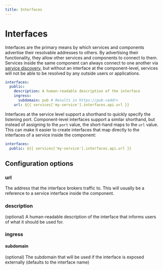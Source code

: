 ```yaml
---
title: Interfaces
---
```


# Interfaces

Interfaces are the primary means by which services and components advertise their resolvable addresses to others. By advertising their functionality, they allow other services and components to connect to them. Services inside the same component can always connect to one another via [service discovery](/docs/how-it-works/service-discovery), but without an interface at the component-level, services will not be able to be resolved by any outside users or applications.

```yaml
interfaces:
  public:
    description: A human-readable description of the interface
    ingress:
      subdomain: pub # Results in https://pub.<addr>
    url: ${{ services['my-service'].interfaces.api.url }}
```

Interfaces at the service level support a shorthand to quickly specify the listening port. Component-level interfaces support a similar shorthand, but instead of assigning to the `port` value, the short-hand maps to the `url` value. This can make it easier to create interfaces that map directly to the interfaces of a service inside the component:

```yaml
interfaces:
  public: ${{ services['my-service'].interfaces.api.url }}
```

## Configuration options

### url

The address that the interface brokers traffic to. This will usually be a reference to a service interface inside the component.

### description

(optional) A human-readable description of the interface that informs users of what it should be used for.

### ingress

#### subdomain

(optional) The subdomain that will be used if the interface is exposed externally (defaults to the interface name)

